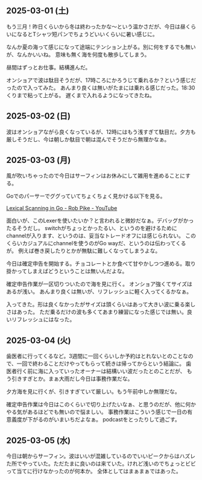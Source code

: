 ## 2025-03-01 (土)

もう三月！昨日くらいから冬は終わったかな〜という温かさだが、今日は昼くらいになるとTシャツ短パンでちょうどいいくらいに暑い感じに。

なんか夏の海って感じになって途端にテンション上がる。別に何をするでも無いが、なんかいいね。
意味も無く海を何度も散歩してしまう。

昼間はずっとお仕事。結構進んだ。

オンショアで波は駄目そうだが、17時ころにかろうじて乗れるか？という感じだったので入ってみた。
あんまり良くは無いがたまには乗れる感じだった。18:30くりまで粘って上がる。
遅くまで入れるようになってきたね。

## 2025-03-02 (日)

波はオンショアながら良くなっているが、12時にはもう浅すぎて駄目だ。夕方も厳しそうだし、今は朝しか駄目で朝は混んでそうだから無理かなぁ。

## 2025-03-03 (月)

風が吹いちゃったので今日はサーフィンはお休みにして雑用を進めることにする。

Goでのパーサーでググっていてちょくちょく見かける以下を見る。

[Lexical Scanning in Go - Rob Pike - YouTube](https://www.youtube.com/watch?v=HxaD_trXwRE)

面白いが、このLexerを使いたいか？と言われると微妙だなぁ。デバッグがかったるそうだし。
switchがちょっとかったるい、というのを避けるためにchannelが入ります、というのは、妥当なトレードオフには感じられない。
このくらいカジュアルにchannelを使うのがGo wayだ、というのは伝わってくるが。
例えば巻き戻したりとかが無駄に難しくなってしまうよな。

今日は確定申告を開始する。チョコレートとか食べて甘やかしつつ進める。取り掛かってしまえばどうということは無いんだよな。

確定申告作業が一区切りついたので海を見に行く。
オンショア強くてサイズはあるが浅い。
あんまり良くは無いが、リフレッシュに軽く入ってくるかなぁ。

入ってきた。形は良くなかったがサイズは頭くらいはあって大きい波に乗る楽しさはあった。
ただ乗るだけの波も多くてあまり練習になった感じでは無い。良いリフレッシュにはなった。

## 2025-03-04 (火)

歯医者に行ってくるなど。3週間に一回くらいしか予約はとれないとのことなので、一回で終わることだけやってもらって続きは帰ってからという結論に。
歯医者行く前に海に入っていったオーナーは結構いい波だったとのことだが、
もう引きすぎとか。まぁ大雨だし今日は事務作業だな。

夕方海を見に行くが、引きすぎていて厳しい。もう午前中しか無理だな。

確定申告作業は今日はこのくらいで切り上げたいなぁ、と思うのだが、他に何かやる気があるほどでも無いので悩ましい。
事務作業はこういう感じで一日の有意義度が下がるのがいまいちだよなぁ。
podcastをとったりして過ごす。

## 2025-03-05 (水)

今日は朝からサーフィン。波はいいが混雑しているのでいいピークからはハズレた所でやっていた。ただたまに良いのは来ていた。けれど浅いのでちょっとビビって当てに行けなかったのが何本か。
全体としてはまぁまぁではあった。